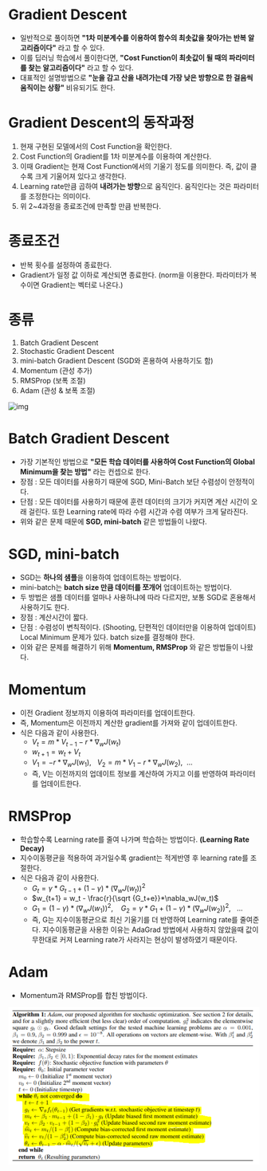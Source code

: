 # Gradient Descent

- 일반적으로 풀이하면 **"1차 미분계수를 이용하여 함수의 최솟값을 찾아가는 반복 알고리즘이다"** 라고 할 수 있다.
- 이를 딥러닝 학습에서 풀이한다면, **"Cost Function이 최솟값이 될 때의 파라미터를 찾는 알고리즘이다"** 라고 할 수 있다.
- 대표적인 설명방법으로 **"눈을 감고 산을 내려가는데 가장 낮은 방향으로 한 걸음씩 움직이는 상황"** 비유되기도 한다.

# Gradient Descent의 동작과정

1. 현재 구현된 모델에서의 Cost Function을 확인한다.
2. Cost Function의 Gradient를 1차 미분계수를 이용하여 계산한다.
3. 이때 Gradient는 현재 Cost Function에서의 기울기 정도를 의미한다. 즉, 값이 클수록 크게 기울어져 있다고 생각한다.
4. Learning rate만큼 곱하여 **내려가는 방향**으로 움직인다. 움직인다는 것은 파라미터를 조정한다는 의미이다.
5. 위 2~4과정을 종료조건에 만족할 만큼 반복한다.

# 종료조건

- 반복 횟수를 설정하여 종료한다.
- Gradient가 일정 값 이하로 계산되면 종료한다. (norm을 이용한다. 파라미터가 복수이면 Gradient는 벡터로 나온다.)

# 종류

1. Batch Gradient Descent
2. Stochastic Gradient Descent
3. mini-batch Gradient Descent (SGD와 혼용하여 사용하기도 함)
4. Momentum (관성 추가)
5. RMSProp (보폭 조절)
6. Adam (관성 & 보폭 조절)

![img](https://blog.kakaocdn.net/dn/ot87x/btq5Nb9BcXp/0zglSeGqmV8qam2fMZDn81/img.jpg)

# Batch Gradient Descent

- 가장 기본적인 방법으로 **"모든 학습 데이터를 사용하여 Cost Function의 Global Minimum을 찾는 방법"** 라는 컨셉으로 한다.
- 장점 : 모든 데이터를 사용하기 때문에 SGD, Mini-Batch 보단 수렴성이 안정적이다.
- 단점 : 모든 데이터를 사용하기 때문에 훈련 데이터의 크기가 커지면 계산 시간이 오래 걸린다. 또한 Learning rate에 따라 수렴 시간과 수렴 여부가 크게 달라진다.
- 위와 같은 문제 때문에 **SGD, mini-batch** 같은 방법들이 나왔다.

# SGD, mini-batch

- SGD는 **하나의 샘플**을 이용하여 업데이트하는 방법이다.
- mini-batch는 **batch size 만큼 데이터를 쪼개어** 업데이트하는 방법이다.
- 두 방법은 샘플 데이터를 얼마나 사용하냐에 따라 다르지만, 보통 SGD로 혼용해서 사용하기도 한다.
- 장점 : 계산시간이 짧다.
- 단점 : 수렴성이 변칙적이다. (Shooting, 단편적인 데이터만을 이용하여 업데이트) Local Minimum 문제가 있다. batch size를 결정해야 한다.
- 이와 같은 문제를 해결하기 위해 **Momentum, RMSProp** 와 같은 방법들이 나왔다.

# Momentum

- 이전 Gradient 정보까지 이용하여 파라미터를 업데이트한다.
- 즉, Momentum은 이전까지 계산한 gradient를 가져와 같이 업데이트한다.
- 식은 다음과 같이 사용한다.
  - $V_t = m * V_{t-1} - r*\nabla_w J(w_t)$
  - $w_{t+1} = w_t + V_t$
  - $V_1 = -r*\nabla_wJ(w_1), \ \  \ V_2 = m*V_1-r*\nabla_wJ(w_2) , \ \ ...$
  - 즉, V는 이전까지의 업데이트 정보를 계산하여 가지고 이를 반영하여 파라미터를 업데이트한다.

# RMSProp

- 학습할수록 Learning rate를 줄여 나가며 학습하는 방법이다. **(Learning Rate Decay)**
- 지수이동평균을 적용하여 과거일수록 gradient는 적게반영 후 learning rate를 조절한다.
- 식은 다음과 같이 사용한다.
  - $G_t = \gamma * G_{t-1} + (1 - \gamma) * (\nabla_wJ(w_t))^2$
  - $w_{t+1} = w_t - \frac{r}{\sqrt {G_t+e}}*\nabla_wJ(w_t)$
  - $G_1 = (1-\gamma)*(\nabla_wJ(w_1))^2, \ \ \ \ G_2 = \gamma * G_1+ (1-\gamma)*(\nabla_wJ(w_2))^2, \ \ \ ...$
  - 즉, G는 지수이동평균으로 최신 기울기를 더 반영하여 Learning rate를 줄여준다. 지수이동평균을 사용한 이유는 AdaGrad 방법에서 사용하지 않았을때 값이 무한대로 커져 Learning rate가 사라지는 현상이 발생하였기 때문이다.

# Adam

- Momentum과 RMSProp를 합친 방법이다.

![캡처](../images/캡처.PNG)

